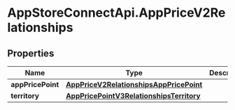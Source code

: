 # AppStoreConnectApi.AppPriceV2Relationships

## Properties

Name | Type | Description | Notes
------------ | ------------- | ------------- | -------------
**appPricePoint** | [**AppPriceV2RelationshipsAppPricePoint**](AppPriceV2RelationshipsAppPricePoint.md) |  | [optional] 
**territory** | [**AppPricePointV3RelationshipsTerritory**](AppPricePointV3RelationshipsTerritory.md) |  | [optional] 


